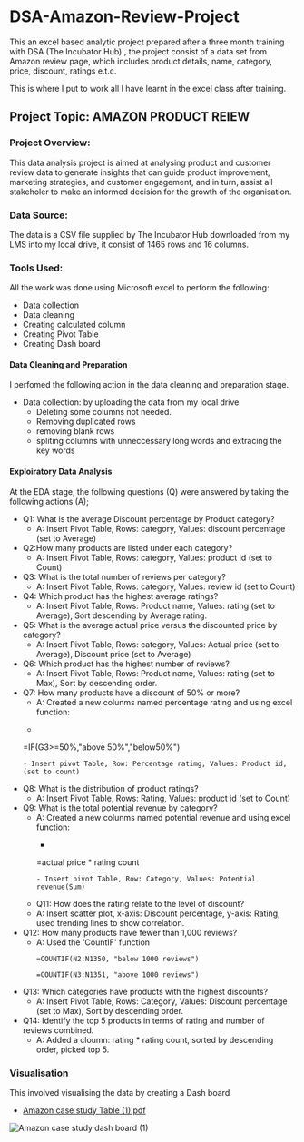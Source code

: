 # DSA-Amazon-Review-Project
This an excel based analytic project prepared after a three month training with DSA (The Incubator Hub) , the project consist of a data set from Amazon  review page, which includes product details, name, category, price, discount, ratings e.t.c.

This is where I put to work all I have learnt in the excel class after training.

## Project Topic: AMAZON PRODUCT REIEW

### Project Overview: 
This data analysis project is aimed at analysing product and customer review data to generate insights that can guide product improvement, marketing strategies, and customer engagement, and in turn, assist all stakeholer to make an informed decision for the growth of the organisation. 

### Data Source: 
The data is a CSV file supplied by The Incubator Hub downloaded from my LMS into my local drive, it consist of 1465 rows and 16 columns.

### Tools Used: 
All the work was done using Microsoft excel to perform the following:
- Data collection
 - Data cleaning
 - Creating calculated column
 - Creating Pivot Table
 - Creating Dash board

 #### Data Cleaning and Preparation
 I perfomed the following action in the data cleaning and preparation stage.
 - Data collection: by uploading the data from my local drive
   - Deleting some columns not needed.
   - Removing duplicated rows
   - removing blank rows
   - spliting columns with unneccessary long words and extracing the key words
 #### Exploiratory Data Analysis
At the EDA stage, the following questions (Q) were answered by taking the following actions (A);
 - Q1: What is the average Discount percentage by Product category?
   - A: Insert Pivot Table, Rows: category, Values: discount percentage (set to Average)
 - Q2:How many products are listed under each category?
   - A: Insert Pivot Table, Rows: category, Values: product id (set to Count)
 - Q3: What is the total number of reviews per category?
   - A: Insert Pivot Table, Rows: category, Values: review id (set to Count)
 - Q4: Which product has the highest average ratings?
   - A: Insert Pivot Table, Rows: Product name, Values: rating (set to Average), Sort descending by Average rating.
 - Q5: What is the average actual price versus the discounted price by category?
   - A: Insert Pivot Table, Rows: category, Values: Actual price (set to Average), Discount price (set to Average)
 - Q6: Which product has the highest number of reviews?
   - A: Insert Pivot Table, Rows: Product name, Values: rating (set to Max), Sort by descending order.
 - Q7: How many products have a discount of 50% or more?
   - A: Created a new colunms named percentage rating and using excel function: 
    - ``` excel function
     =IF(G3>=50%,"above 50%","below50%")
     ```
    - Insert pivot Table, Row: Percentage ratimg, Values: Product id, (set to count)
  - Q8: What is the distribution of product ratings?
    - A: Insert Pivot Table, Rows: Rating, Values: product id (set to Count)
- Q9: What is the total potential revenue by category?
  - A: Created a new colunms named potential revenue and using excel function: 
    - ``` excel function
     =actual price * rating count
      ```
    - Insert pivot Table, Row: Category, Values: Potential revenue(Sum)
  - Q11: How does the rating relate to the level of discount?
   - A: Insert scatter plot, x-axis: Discount percentage, y-axis: Rating, used trending lines to show correlation.
 - Q12: How many products have fewer than 1,000 reviews?
   -  A: Used the 'CountIF' function
      ```
      =COUNTIF(N2:N1350, "below 1000 reviews")
      ```
      ```
      =COUNTIF(N3:N1351, "above 1000 reviews")
      ```
- Q13: Which categories have products with the highest discounts?
  - A: Insert Pivot Table, Rows: Category, Values: Discount percentage (set to Max), Sort by descending order.
- Q14: Identify the top 5 products in terms of rating and number of reviews combined.
  - A: Added a cloumn: rating * rating count, sorted by descending order, picked top 5.
### Visualisation  
This involved visualising the data by creating a Dash board
   
 - [Amazon case study Table (1).pdf](https://github.com/user-attachments/files/21072420/Amazon.case.study.Table.1.pdf)

![Amazon case study dash board (1)](https://github.com/user-attachments/assets/72f71194-50bc-4ff9-8429-9b4b4dfc22ee)



